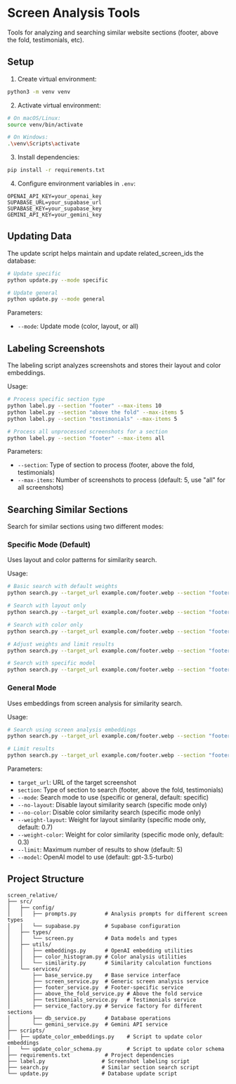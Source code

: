 # Screen Analysis Tools

Tools for analyzing and searching similar website sections (footer, above the fold, testimonials, etc).

## Setup

1. Create virtual environment:
```bash
python3 -m venv venv
```

2. Activate virtual environment:
```bash
# On macOS/Linux:
source venv/bin/activate

# On Windows:
.\venv\Scripts\activate
```

3. Install dependencies:
```bash
pip install -r requirements.txt
```

4. Configure environment variables in `.env`:
```
OPENAI_API_KEY=your_openai_key
SUPABASE_URL=your_supabase_url
SUPABASE_KEY=your_supabase_key
GEMINI_API_KEY=your_gemini_key
```

## Updating Data

The update script helps maintain and update related_screen_ids the database:

```bash
# Update specific
python update.py --mode specific

# Update general
python update.py --mode general
```

Parameters:
- `--mode`: Update mode (color, layout, or all)

## Labeling Screenshots

The labeling script analyzes screenshots and stores their layout and color embeddings.

Usage:
```bash
# Process specific section type
python label.py --section "footer" --max-items 10
python label.py --section "above the fold" --max-items 5
python label.py --section "testimonials" --max-items 5

# Process all unprocessed screenshots for a section
python label.py --section "footer" --max-items all
```

Parameters:
- `--section`: Type of section to process (footer, above the fold, testimonials)
- `--max-items`: Number of screenshots to process (default: 5, use "all" for all screenshots)

## Searching Similar Sections

Search for similar sections using two different modes:

### Specific Mode (Default)
Uses layout and color patterns for similarity search.

Usage:
```bash
# Basic search with default weights
python search.py --target_url example.com/footer.webp --section "footer"

# Search with layout only
python search.py --target_url example.com/footer.webp --section "footer" --no-color

# Search with color only
python search.py --target_url example.com/footer.webp --section "footer" --no-layout

# Adjust weights and limit results
python search.py --target_url example.com/footer.webp --section "footer" --weight-layout 0.7 --weight-color 0.3 --limit 10

# Search with specific model
python search.py --target_url example.com/footer.webp --section "footer" --model "gpt-4"
```

### General Mode
Uses embeddings from screen analysis for similarity search.

Usage:
```bash
# Search using screen analysis embeddings
python search.py --target_url example.com/footer.webp --section "footer" --mode general

# Limit results
python search.py --target_url example.com/footer.webp --section "footer" --mode general --limit 10
```

Parameters:
- `target_url`: URL of the target screenshot
- `section`: Type of section to search (footer, above the fold, testimonials)
- `--mode`: Search mode to use (specific or general, default: specific)
- `--no-layout`: Disable layout similarity search (specific mode only)
- `--no-color`: Disable color similarity search (specific mode only)
- `--weight-layout`: Weight for layout similarity (specific mode only, default: 0.7)
- `--weight-color`: Weight for color similarity (specific mode only, default: 0.3)
- `--limit`: Maximum number of results to show (default: 5)
- `--model`: OpenAI model to use (default: gpt-3.5-turbo)

## Project Structure
```
screen_relative/
├── src/
│   ├── config/
│   │   ├── prompts.py         # Analysis prompts for different screen types
│   │   └── supabase.py        # Supabase configuration
│   ├── types/
│   │   └── screen.py          # Data models and types
│   ├── utils/
│   │   ├── embeddings.py      # OpenAI embedding utilities
│   │   ├── color_histogram.py # Color analysis utilities
│   │   └── similarity.py      # Similarity calculation functions
│   └── services/
│       ├── base_service.py    # Base service interface
│       ├── screen_service.py  # Generic screen analysis service
│       ├── footer_service.py  # Footer-specific service
│       ├── above_the_fold_service.py # Above the fold service
│       ├── testimonials_service.py   # Testimonials service
│       ├── service_factory.py # Service factory for different sections
│       ├── db_service.py      # Database operations
│       └── gemini_service.py  # Gemini API service
├── scripts/
│   ├── update_color_embeddings.py    # Script to update color embeddings
│   └── update_color_schema.py        # Script to update color schema
├── requirements.txt           # Project dependencies
├── label.py                  # Screenshot labeling script
├── search.py                 # Similar section search script
└── update.py                 # Database update script
``` 